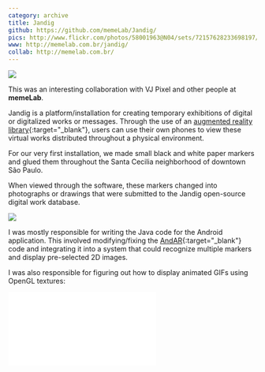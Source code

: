 ```yaml
---
category: archive
title: Jandig
github: https://github.com/memeLab/Jandig/
pics: http://www.flickr.com/photos/58001963@N04/sets/72157628233698197/
www: http://memelab.com.br/jandig/
collab: http://memelab.com.br/
---
```

![](/assets/projects/jandig/Jandig_street.jpg)

This was an interesting collaboration with VJ Pixel and other people at **memeLab**.

Jandig is a platform/installation for creating temporary exhibitions of digital or digitalized works or messages. Through the use of an [augmented reality library](http://code.google.com/p/andar/){:target="_blank"}, users can use their own phones to view these virtual works distributed throughout a physical environment.

For our very first installation, we made small black and white paper markers and glued them throughout the Santa Cecilia neighborhood of downtown São Paulo.

When viewed through the software, these markers changed into photographs or drawings that were submitted to the Jandig open-source digital work database.

![](/assets/projects/jandig/Jandig00.jpg)

I was mostly responsible for writing the Java code for the Android application. This involved modifying/fixing the [AndAR](http://code.google.com/p/andar/){:target="_blank"} code and integrating it into a system that could recognize multiple markers and display pre-selected 2D images.

I was also responsible for figuring out how to display animated GIFs using OpenGL textures:

<div class="video-wrapper-wrapper-small">
  <div class="video-wrapper video-wrapper-4x3">
    <iframe src="//www.youtube.com/embed/z-lzqEBYgEU" frameborder="0" allowfullscreen></iframe>
  </div>
</div>
